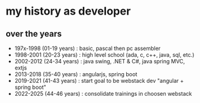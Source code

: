 # my history as developer

## over the years
* 197x-1998 (01-19 years) : basic, pascal then pc assembler
* 1998-2001 (20-23 years) : high level school (ada, c, c++, java, sql, etc.)
* 2002-2012 (24-34 years) : java swing, .NET & C#, java spring MVC, extjs
* 2013-2018 (35-40 years) : angularjs, spring boot
* 2019-2021 (41-43 years) : start goal to be webstack dev "angular + spring boot"
* 2022-2025 (44-46 years) : consolidate trainings in choosen webstack
